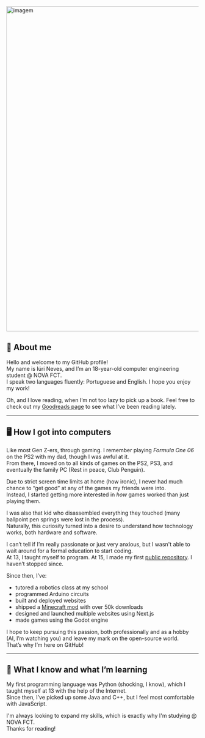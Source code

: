 <img width="2800" height="850" alt="imagem" src="https://github.com/user-attachments/assets/10f0e387-c996-419e-991b-7849f9d15c28" />

## 👤 About me  
Hello and welcome to my GitHub profile!  
My name is Iúri Neves, and I’m an 18-year-old computer engineering student @ NOVA FCT.  
I speak two languages fluently: Portuguese and English. I hope you enjoy my work!

Oh, and I love reading, when I’m not too lazy to pick up a book. Feel free to check out my [Goodreads page](https://www.goodreads.com/iuriineves) to see what I’ve been reading lately.

---

## 🖥️ How I got into computers  

Like most Gen Z-ers, through gaming. I remember playing *Formula One 06* on the PS2 with my dad, though I was awful at it.  
From there, I moved on to all kinds of games on the PS2, PS3, and eventually the family PC (Rest in peace, Club Penguin).

Due to strict screen time limits at home (how ironic), I never had much chance to “get good” at any of the games my friends were into.  
Instead, I started getting more interested in *how* games worked than just playing them.

I was also that kid who disassembled everything they touched (many ballpoint pen springs were lost in the process).  
Naturally, this curiosity turned into a desire to understand how technology works, both hardware and software.

I can’t tell if I’m really passionate or just very anxious, but I wasn't able to wait around for a formal education to start coding.  
At 13, I taught myself to program. At 15, I made my first [public repository](https://github.com/iuriineves/NIL). I haven’t stopped since.

Since then, I’ve:
- tutored a robotics class at my school  
- programmed Arduino circuits  
- built and deployed websites  
- shipped a [Minecraft mod](https://github.com/iuriineves/sn0wfrogs-capybaras) with over 50k downloads  
- designed and launched multiple websites using Next.js  
- made games using the Godot engine  

I hope to keep pursuing this passion, both professionally and as a hobby (AI, I’m watching you) and leave my mark on the open-source world.  
That’s why I’m here on GitHub!

---

## 📒 What I know and what I’m learning  

My first programming language was Python (shocking, I know), which I taught myself at 13 with the help of the Internet.  
Since then, I’ve picked up some Java and C++, but I feel most comfortable with JavaScript.  

I'm always looking to expand my skills, which is exactly why I'm studying @ NOVA FCT.  
Thanks for reading!
